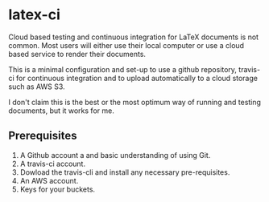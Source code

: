 # latex-ci

Cloud based testing and continuous integration for LaTeX documents is not common. Most users will either use their local computer or 
use a cloud based service to render their documents.

This is a minimal configuration and set-up to use a github repository, travis-ci for continuous integration and to upload automatically to a cloud storage such as AWS S3.

I don't claim this is the best or the most optimum way of running and testing documents, but it works for me.

## Prerequisites

1.  A Github account a and basic understanding of using Git.
2.  A travis-ci account.
3.  Dowload the travis-cli and install any necessary pre-requisites.
4.  An AWS account.
5.  Keys for your buckets.

  

